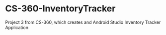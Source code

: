 # CS-360-InventoryTracker
Project 3 from CS-360, which creates and Android Studio Inventory Tracker Application
